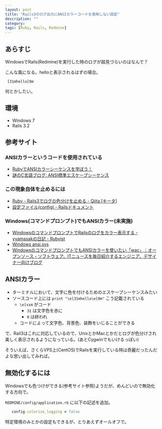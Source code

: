 ```yaml
---
layout: post
title: "Rails3のログ出力にANSIカラーコードを使用しない設定"
description: ""
category: 
tags: [Ruby, Rails, Redmine]
---
```


## あらすじ

WindowsでRails(Redmine)を実行した時のログが超見づらいのはなんで？

こんな風になる。helloと表示されるはずの場合。

```console
 [31mhello[0m
```

何とかしたい。

## 環境

- Windows 7
- Rails 3.2

## 参考サイト

### ANSIカラーというコードを使用されている

- [RubyでANSIカラーシーケンスを学ぼう！](http://melborne.github.io/2010/11/07/Ruby-ANSI/)
- [謎のC言語ブログ: ANSI標準エスケープシーケンス](http://hatenaclang.blogspot.jp/2011/03/ansi.html)

### この現象自体を止めるには

- [Ruby - Rails3でログの色分けを止める - Qiita [キータ]](http://qiita.com/nekoruri/items/3dc559949b1ece85962a)
- [設定ファイル(config) - Railsドキュメント](http://railsdoc.com/config#%E3%83%AD%E3%82%B0%E3%82%92%E5%87%BA%E5%8A%9B%E3%81%99%E3%82%8B%E3%81%A8%E3%81%8D%E3%81%AB%E3%82%AB%E3%83%A9%E3%83%BC%E3%81%AB%E3%81%99%E3%82%8B%E3%81%8B%28config.colorize_logging%29)

### Windows(コマンドプロンプト)でもANSIカラー(未実施)

- [WindowsのコマンドプロンプトでRailsのログをカラー表示する - yyamasakの日記 - Rubyist](http://rubyist.g.hatena.ne.jp/yyamasak/20100106)
- [Windows ansi.sys](http://homepage2.nifty.com/LM/kurogam/w2k-ansi.htm)
- [WindowsのコマンドプロンプトでもANSIカラーを使いたい「wac」｜オープンソース・ソフトウェア、ITニュースを毎日紹介するエンジニア、デザイナー向けブログ](http://www.moongift.jp/2011/01/20110102-2/)

## ANSIカラー

- ターミナルにおいて、文字に色を付けるためのエスケープシーケンスみたい
- ソースコード上には `print "\e[31mhello\e[0m"` こう記載されている
  - `\e[xxm` がコード
    - `31` は文字色を赤に
    - `0` は終われ
  - コードによって文字色、背景色、装飾をいじることができる

で、Rail3はこれに対応しているので、UnixとかMacとかだとログが色分けされ美しく表示されるようになっている。(あとCygwinでもいけるっぽい)

そういえば、さくらVPS上(CentOS)でRailsを実行している時は奇麗だったんだよな思い出してみれば。

## 無効化するには

Windowsでも色つけができる(参考サイト参照)ようだが、めんどいので無効化する方向で。

`REDMINE/config/application.rb` に以下の記述を追加。

```ruby
   config.colorize_logging = false
```

特定環境のみとかの設定もできるが、とりあえずオールオフで。
